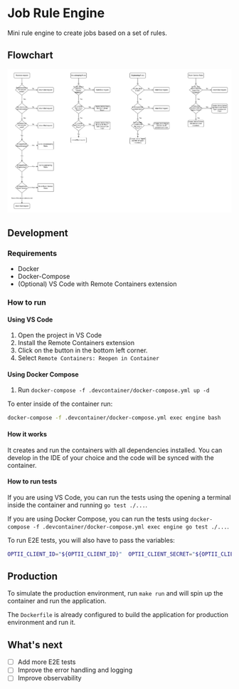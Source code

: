 # Job Rule Engine

Mini rule engine to create jobs based on a set of rules.

## Flowchart

![Rules](./jobs-rules-engine.jpg)

## Development

### Requirements

- Docker
- Docker-Compose
- (Optional) VS Code with Remote Containers extension

### How to run

#### Using VS Code

1. Open the project in VS Code
2. Install the Remote Containers extension
3. Click on the button in the bottom left corner.
4. Select `Remote Containers: Reopen in Container`

#### Using Docker Compose

1. Run `docker-compose -f .devcontainer/docker-compose.yml up -d`

To enter inside of the container run:

```bash
docker-compose -f .devcontainer/docker-compose.yml exec engine bash
```

#### How it works

It creates and run the containers with all dependencies installed. You can develop in the IDE of your choice and the code will be synced with the container.

#### How to run tests

If you are using VS Code, you can run the tests using the opening a terminal inside the container and running `go test ./...`.

If you are using Docker Compose, you can run the tests using `docker-compose -f .devcontainer/docker-compose.yml exec engine go test ./...`.

To run E2E tests, you will also have to pass the variables:

```bash
OPTII_CLIENT_ID="${OPTII_CLIENT_ID}"  OPTII_CLIENT_SECRET="${OPTII_CLIENT_SECRET}"  OPTII_AUTH_URL="https://test.optii.io/oauth/authorize"  OPTII_BASE_URL="https://test.optii.io" OPTII_API_VERSION="v1" go test -tags=e2e -timeout 30s -run ^TestMain$ github.com/Twsouza/job-rule-engine/cmd
```

## Production

To simulate the production environment, run `make run` and will spin up the container and run the application.

The `Dockerfile` is already configured to build the application for production environment and run it.

## What's next

- [ ] Add more E2E tests
- [ ] Improve the error handling and logging
- [ ] Improve observability
